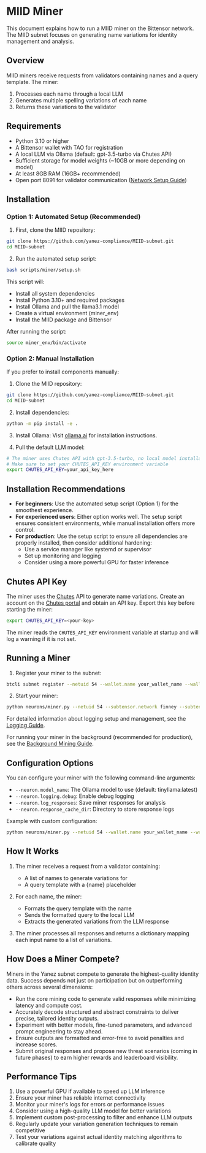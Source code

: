# MIID Miner

This document explains how to run a MIID miner on the Bittensor network. The MIID subnet focuses on generating name variations for identity management and analysis.

## Overview

MIID miners receive requests from validators containing names and a query template. The miner:
1. Processes each name through a local LLM
2. Generates multiple spelling variations of each name
3. Returns these variations to the validator

## Requirements

- Python 3.10 or higher
- A Bittensor wallet with TAO for registration
- A local LLM via Ollama (default: gpt-3.5-turbo via Chutes API)
- Sufficient storage for model weights (~10GB or more depending on model)
- At least 8GB RAM (16GB+ recommended)
- Open port 8091 for validator communication ([Network Setup Guide](network_setup.md))

## Installation

### Option 1: Automated Setup (Recommended)

1. First, clone the MIID repository:
```bash
git clone https://github.com/yanez-compliance/MIID-subnet.git
cd MIID-subnet
```

2. Run the automated setup script:
```bash
bash scripts/miner/setup.sh
```

This script will:
- Install all system dependencies
- Install Python 3.10+ and required packages
- Install Ollama and pull the llama3.1 model
- Create a virtual environment (miner_env)
- Install the MIID package and Bittensor

After running the script:
```bash
source miner_env/bin/activate
```

### Option 2: Manual Installation

If you prefer to install components manually:

1. Clone the MIID repository:
```bash
git clone https://github.com/yanez-compliance/MIID-subnet.git
cd MIID-subnet
```

2. Install dependencies:
```bash
python -m pip install -e .
```

3. Install Ollama:
Visit [ollama.ai](https://ollama.ai) for installation instructions.

4. Pull the default LLM model:
```bash
# The miner uses Chutes API with gpt-3.5-turbo, no local model installation needed
# Make sure to set your CHUTES_API_KEY environment variable
export CHUTES_API_KEY=your_api_key_here
```

## Installation Recommendations

- **For beginners**: Use the automated setup script (Option 1) for the smoothest experience.
- **For experienced users**: Either option works well. The setup script ensures consistent environments, while manual installation offers more control.
- **For production**: Use the setup script to ensure all dependencies are properly installed, then consider additional hardening:
  - Use a service manager like systemd or supervisor
  - Set up monitoring and logging
  - Consider using a more powerful GPU for faster inference

## Chutes API Key

The miner uses the [Chutes](https://chutes.ai) API to generate name variations.
Create an account on the [Chutes portal](https://portal.chutes.ai) and obtain an
API key. Export this key before starting the miner:

```bash
export CHUTES_API_KEY=<your-key>
```

The miner reads the `CHUTES_API_KEY` environment variable at startup and will
log a warning if it is not set.

## Running a Miner

1. Register your miner to the subnet:
```bash
btcli subnet register --netuid 54 --wallet.name your_wallet_name --wallet.hotkey your_hotkey --subtensor.network finney
```

2. Start your miner:
```bash
python neurons/miner.py --netuid 54 --subtensor.network finney --subtensor.chain_endpoint wss://entrypoint-finney.opentensor.ai:443 --wallet.name your_wallet_name --wallet.hotkey your_hotkey --logging.debug
```

For detailed information about logging setup and management, see the [Logging Guide](logging.md).

For running your miner in the background (recommended for production), see the [Background Mining Guide](background_mining.md).

## Configuration Options

You can configure your miner with the following command-line arguments:

- `--neuron.model_name`: The Ollama model to use (default: tinyllama:latest)
- `--neuron.logging.debug`: Enable debug logging
- `--neuron.log_responses`: Save miner responses for analysis
- `--neuron.response_cache_dir`: Directory to store response logs

Example with custom configuration:
```bash
python neurons/miner.py --netuid 54 --wallet.name your_wallet_name --wallet.hotkey your_hotkey --subtensor.network finney --neuron.model_name mistral:7b --neuron.logging.debug
```

## How It Works

1. The miner receives a request from a validator containing:
   - A list of names to generate variations for
   - A query template with a {name} placeholder

2. For each name, the miner:
   - Formats the query template with the name
   - Sends the formatted query to the local LLM
   - Extracts the generated variations from the LLM response

3. The miner processes all responses and returns a dictionary mapping each input name to a list of variations.

## How Does a Miner Compete?

Miners in the Yanez subnet compete to generate the highest-quality identity data. Success depends not just on participation but on outperforming others across several dimensions:

- Run the core mining code to generate valid responses while minimizing latency and compute cost.
- Accurately decode structured and abstract constraints to deliver precise, tailored identity outputs.
- Experiment with better models, fine-tuned parameters, and advanced prompt engineering to stay ahead.
- Ensure outputs are formatted and error-free to avoid penalties and increase scores.
- Submit original responses and propose new threat scenarios (coming in future phases) to earn higher rewards and leaderboard visibility.

## Performance Tips

1. Use a powerful GPU if available to speed up LLM inference
2. Ensure your miner has reliable internet connectivity
3. Monitor your miner's logs for errors or performance issues
4. Consider using a high-quality LLM model for better variations
5. Implement custom post-processing to filter and enhance LLM outputs
6. Regularly update your variation generation techniques to remain competitive
7. Test your variations against actual identity matching algorithms to calibrate quality
